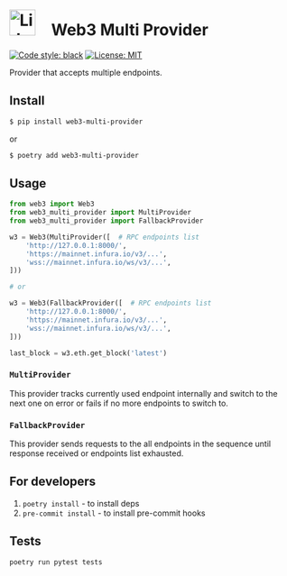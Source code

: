 # <img src="https://docs.lido.fi/img/logo.svg" alt="Lido" width="46"/> Web3 Multi Provider

[![Code style: black](https://img.shields.io/badge/code%20style-black-000000.svg)](https://github.com/psf/black)
[![License: MIT](https://img.shields.io/badge/License-MIT-yellow.svg)](https://opensource.org/licenses/MIT)

Provider that accepts multiple endpoints.

## Install

```bash
$ pip install web3-multi-provider
```
or
```bash
$ poetry add web3-multi-provider
```

## Usage

```py
from web3 import Web3
from web3_multi_provider import MultiProvider
from web3_multi_provider import FallbackProvider

w3 = Web3(MultiProvider([  # RPC endpoints list
    'http://127.0.0.1:8000/',
    'https://mainnet.infura.io/v3/...',
    'wss://mainnet.infura.io/ws/v3/...',
]))

# or

w3 = Web3(FallbackProvider([  # RPC endpoints list
    'http://127.0.0.1:8000/',
    'https://mainnet.infura.io/v3/...',
    'wss://mainnet.infura.io/ws/v3/...',
]))

last_block = w3.eth.get_block('latest')
```

### `MultiProvider`

This provider tracks currently used endpoint internally and switch to the next one on error or fails if no more
endpoints to switch to.

### `FallbackProvider`

This provider sends requests to the all endpoints in the sequence until response received or endpoints list exhausted.

## For developers

1. `poetry install` - to install deps
2. `pre-commit install` - to install pre-commit hooks

## Tests

```bash
poetry run pytest tests
```
